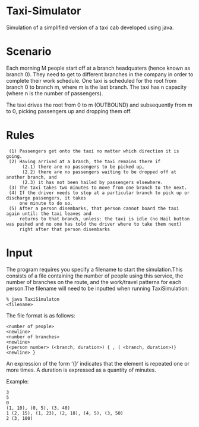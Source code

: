 # Taxi-Simulator

Simulation of a simplified version of a taxi cab developed using java.

# Scenario

Each morning M people start off at a branch headquaters (hence known as branch 0). They need to get to different branches in the company in order to complete their work schedule. One taxi is scheduled for the root from branch 0 to branch m, where m is the last branch. The taxi has n capacity (where n is the number of passengers).

The taxi drives the root from 0 to m (OUTBOUND) and subsequently from m to 0, picking passengers up and dropping them off. 

# Rules

     (1) Passengers get onto the taxi no matter which direction it is going.
     (2) Having arrived at a branch, the taxi remains there if 
          (2.1) there are no passengers to be picked up, 
          (2.2) there are no passengers waiting to be dropped off at another branch, and 
          (2.3) it has not been hailed by passengers elsewhere.  
     (3) The taxi takes two minutes to move from one branch to the next.
     (4) If the driver needs to stop at a particular branch to pick up or discharge passengers, it takes
         one minute to do so. 
     (5) After a person disembarks, that person cannot board the taxi again until: the taxi leaves and 
         returns to that branch, unless: the taxi is idle (no Hail button was pushed and no one has told the driver where to take them next)     
         right after that person disembarks

# Input

The program requires you specify a filename to start the simulation.This consists of a file containing the number of people using this service, the number of branches on the route, and the work/travel patterns for each person.The filename will need to be inputted when running TaxiSimulation:

    % java TaxiSimulaton
    <filename>
  
The file format is as follows:

    <number of people>
    <newline>
    <number of branches>
    <newline>
    {<person number> (<branch, duration>) { , ( <branch, duration>)} <newline> }
      
An expression of the form ‘{<n>}’ indicates that the element <n> is repeated one or more times. A duration is expressed as a quantity of minutes.
  
Example:

    3
    5
    0
    (1, 10), (0, 5), (3, 40)
    1 (2, 15), (1, 23), (2, 18), (4, 5), (3, 50)
    2 (3, 100) 
